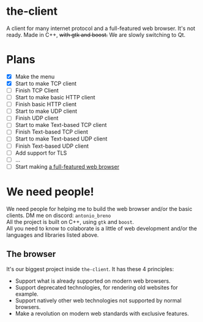 # the-client

A client for many internet protocol and a full-featured web browser. It's not ready. Made in C++, ~~with gtk and boost.~~ We are slowly switching to Qt.

# Plans

- [x] Make the menu
- [x] Start to make TCP client
- [ ] Finish TCP Client
- [ ] Start to make basic HTTP client
- [ ] Finish basic HTTP client
- [ ] Start to make UDP client
- [ ] Finish UDP client
- [ ] Start to make Text-based TCP client
- [ ] Finish Text-based TCP client
- [ ] Start to make Text-based UDP client
- [ ] Finish Text-based UDP client
- [ ] Add support for TLS
- [ ] ...
- [ ] Start making [a full-featured web browser](browser-plans/README.md)

# We need people!

We need people for helping me to build the web browser and/or the basic clients. DM me on discord: `antonio_breno`<br>
All the project is built on C++, using `gtk` and `boost`.<br>
All you need to know to colaborate is a little of web development and/or the languages and libraries listed above.

## The browser

It's our biggest project inside `the-client`. It has these 4 principles:
- Support what is already supported on modern web browsers.
- Support deprecated technologies, for rendering old websites for example.
- Support natively other web technologies not supported by normal browsers.
- Make a revolution on modern web standards with exclusive features.